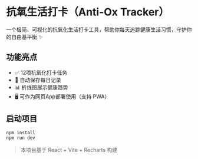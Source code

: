 # 抗氧生活打卡（Anti-Ox Tracker）

一个极简、可视化的抗氧化生活打卡工具，帮助你每天追踪健康生活习惯，守护你的自由基平衡 ✨

## 功能亮点
- ✅ 12项抗氧化打卡任务
- 📅 自动保存每日记录
- 📊 折线图展示健康趋势
- 🖥️ 可作为网页App部署使用（支持 PWA）

## 启动项目

```bash
npm install
npm run dev
```

> 本项目基于 React + Vite + Recharts 构建

